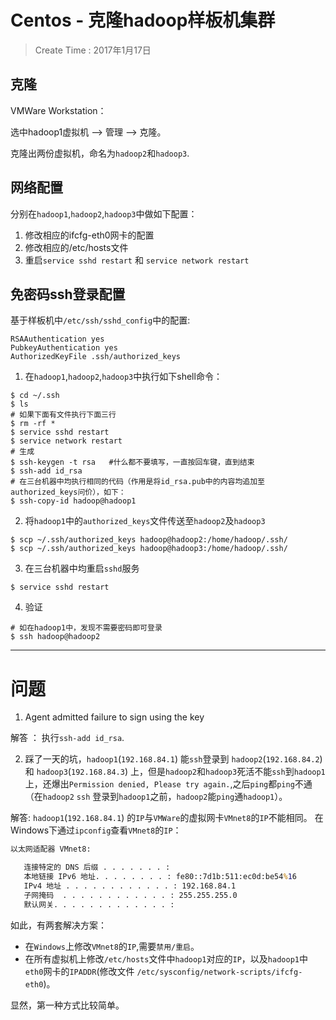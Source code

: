 

# Centos - 克隆hadoop样板机集群

> Create Time : 2017年1月17日

## 克隆

VMWare Workstation：

选中hadoop1虚拟机 --> 管理 --> 克隆。

克隆出两份虚拟机，命名为`hadoop2`和`hadoop3`.

## 网络配置 

分别在`hadoop1`,`hadoop2`,`hadoop3`中做如下配置：

1. 修改相应的ifcfg-eth0网卡的配置
2. 修改相应的/etc/hosts文件
3. 重启`service sshd restart` 和 `service network restart`

## 免密码ssh登录配置

基于样板机中`/etc/ssh/sshd_config`中的配置:
```shell
RSAAuthentication yes
PubkeyAuthentication yes
AuthorizedKeyFile .ssh/authorized_keys
```

1. 在`hadoop1`,`hadoop2`,`hadoop3`中执行如下shell命令：

```shell
$ cd ~/.ssh
$ ls
# 如果下面有文件执行下面三行
$ rm -rf * 
$ service sshd restart
$ service network restart
# 生成
$ ssh-keygen -t rsa   #什么都不要填写，一直按回车键，直到结束
$ ssh-add id_rsa
# 在三台机器中均执行相同的代码（作用是将id_rsa.pub中的内容均追加至authorized_keys问价），如下：
$ ssh-copy-id hadoop@hadoop1

```

2. 将`hadoop1`中的`authorized_keys`文件传送至`hadoop2`及`hadoop3`

```shell
$ scp ~/.ssh/authorized_keys hadoop@hadoop2:/home/hadoop/.ssh/
$ scp ~/.ssh/authorized_keys hadoop@hadoop3:/home/hadoop/.ssh/
```

3. 在三台机器中均重启`sshd`服务

```shell
$ service sshd restart
```

4. 验证

```shell
# 如在hadoop1中，发现不需要密码即可登录
$ ssh hadoop@hadoop2

```

---

# 问题

1. Agent admitted failure to sign using the key

解答 ： 执行`ssh-add id_rsa`.

2. 踩了一天的坑，`hadoop1`(`192.168.84.1`) 能`ssh`登录到 `hadoop2`(`192.168.84.2`)和 `hadoop3`(`192.168.84.3`) 上，但是`hadoop2`和`hadoop3`死活不能`ssh`到`hadoop1`上，还爆出`Permission denied, Please try again.`,之后`ping`都`ping`不通（在`hadoop2` `ssh` 登录到`hadoop1`之前，`hadoop2`能`ping`通`hadoop1`）。

解答: `hadoop1`(`192.168.84.1`) 的`IP`与`VMWare`的虚拟网卡`VMnet8`的`IP`不能相同。
在Windows下通过`ipconfig`查看`VMnet8`的`IP`：
```bat
以太网适配器 VMnet8:

   连接特定的 DNS 后缀 . . . . . . . :
   本地链接 IPv6 地址. . . . . . . . : fe80::7d1b:511:ec0d:be54%16
   IPv4 地址 . . . . . . . . . . . . : 192.168.84.1
   子网掩码  . . . . . . . . . . . . : 255.255.255.0
   默认网关. . . . . . . . . . . . . :
```

如此，有两套解决方案：

* 在`Windows`上修改`VMnet8`的`IP`,需要`禁用/重启`。
* 在所有虚拟机上修改`/etc/hosts`文件中`hadoop1`对应的`IP`，以及`hadoop1`中`eth0`网卡的`IPADDR`(修改文件 `/etc/sysconfig/network-scripts/ifcfg-eth0`)。

显然，第一种方式比较简单。
